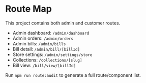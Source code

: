 # Route Map

This project contains both admin and customer routes.

- Admin dashboard: `/admin/dashboard`
- Admin orders: `/admin/orders`
- Admin bills: `/admin/bills`
- Bill detail: `/admin/bill/[billId]`
- Store settings: `/admin/settings/store`
- Collections: `/collections/[slug]`
- Bill view: `/bill/view/[billId]`

Run `npm run route:audit` to generate a full route/component list.
